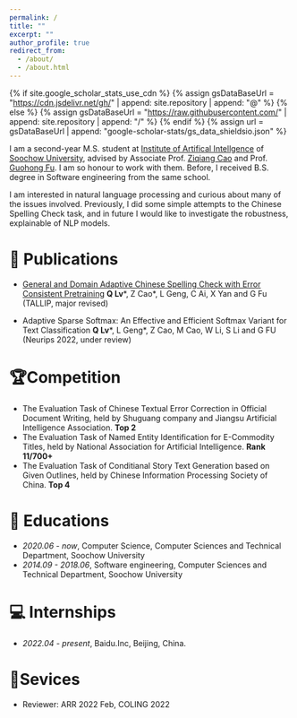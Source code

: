 ```yaml
---
permalink: /
title: ""
excerpt: ""
author_profile: true
redirect_from: 
  - /about/
  - /about.html
---
```


{% if site.google_scholar_stats_use_cdn %}
{% assign gsDataBaseUrl = "https://cdn.jsdelivr.net/gh/" | append: site.repository | append: "@" %}
{% else %}
{% assign gsDataBaseUrl = "https://raw.githubusercontent.com/" | append: site.repository | append: "/" %}
{% endif %}
{% assign url = gsDataBaseUrl | append: "google-scholar-stats/gs_data_shieldsio.json" %}

<span class='anchor' id='about-me'></span>

I am a second-year M.S. student at [Institute of Artifical Intellgence](http://iai.suda.edu.cn/) of [Soochow University](https://www.suda.edu.cn/), advised by Associate Prof. [Ziqiang Cao](https://scholar.google.com/citations?user=06ITfcEAAAAJ&hl=zh-CN) and Prof. [Guohong Fu](https://www.semanticscholar.org/author/G.-Fu/2059275). I am so honour to work with them. Before, I received B.S. degree in Software engineering from the same school.

I am interested in natural language processing and curious about many of the issues involved. Previously, I did some simple attempts to the Chinese Spelling Check task, and in future I would like to investigate the robustness, explainable of NLP models.

# 📝 Publications 
- [General and Domain Adaptive Chinese Spelling Check with Error Consistent Pretraining](https://arxiv.org/abs/2203.10929)
**Q Lv**\*, Z Cao\*, L Geng, C Ai, X Yan and G Fu (TALLIP, major revised)

- Adaptive Sparse Softmax: An Effective and Efficient Softmax Variant for Text Classification
**Q Lv**\*, L Geng\*, Z Cao, M Cao, W Li, S Li and G FU (Neurips 2022, under review)

# 🏆Competition
- The Evaluation Task of Chinese Textual Error Correction in Official Document Writing, held by Shuguang company and Jiangsu Artificial Intelligence Association. **Top 2**
- The Evaluation Task of Named Entity Identification for E-Commodity Titles, held by National Association for Artificial Intelligence. **Rank 11/700+**
- The Evaluation Task of Conditianal Story Text Generation based on Given Outlines, held by Chinese Information Processing Society of China. **Top 4**

# 📖 Educations
- *2020.06 - now*, Computer Science, Computer Sciences and Technical Department, Soochow University
- *2014.09 - 2018.06*, Software engineering, Computer Sciences and Technical Department, Soochow University

# 💻 Internships
- *2022.04 - present*, Baidu.Inc, Beijing, China.

# 🎫Sevices
- Reviewer: ARR 2022 Feb, COLING 2022